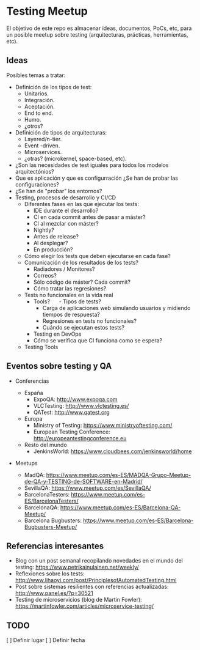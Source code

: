 # Testing Meetup

El objetivo de este repo es almacenar ideas, documentos, PoCs, etc, para un posible meetup sobre testing (arquitecturas, prácticas, herramientas, etc).


## Ideas

Posibles temas a tratar:

  - Definición de los tipos de test:
    - Unitarios.
    - Integración.
    - Aceptación.
    - End to end.
    - Humo.
    - ¿otros?
  - Definición de tipos de arquitecturas:
    - Layered/n-tier.
    - Event -driven.
    - Microservices.
    - ¿otras? (microkernel, space-based, etc).
  - ¿Son las necesidades de test iguales para todos los modelos arquitectónios?
  - Que es aplicación y que es configurración ¿Se han de probar las configuraciones?
  - ¿Se han de "probar" los entornos?
  - Testing, procesos de desarrollo y CI/CD
    - Diferentes fases en las que ejecutar los tests: 
      - IDE durante el desarrollo? 
      - CI en cada commit antes de pasar a máster? 
      - CI al mezclar con máster? 
      - Nightly? 
      - Antes de release? 
      - Al desplegar? 
      - En producción?
    - Cómo elegir los tests que deben ejecutarse en cada fase?
    - Comunicación de los resultados de los tests? 
      - Radiadores / Monitores? 
      - Correos?
      - Sólo código de máster? Cada commit?
      - Cómo tratar las regresiones?
    - Tests no funcionales en la vida real
      - Tools?
      - Tipos de tests?
        - Carga de aplicaciones web simulando usuarios y midiendo tiempos de respuesta?
        - Regresiones en tests no funcionales?
        - Cuándo se ejecutan estos tests?
      - Testing en DevOps
      - Cómo se verifica que CI funciona como se espera?
    - Testing Tools
    
## Eventos sobre testing y QA

- Conferencias
  - España
    
    - ExpoQA: http://www.expoqa.com
    - VLCTesting: http://www.vlctesting.es/
    - QATest: http://www.qatest.org
  - Europa
    - Ministry of Testing: https://www.ministryoftesting.com/
    - European Testing Conference: http://europeantestingconference.eu
  - Resto del mundo
    - JenkinsWorld: https://www.cloudbees.com/jenkinsworld/home

- Meetups
   - MadQA: https://www.meetup.com/es-ES/MADQA-Grupo-Meetup-de-QA-y-TESTING-de-SOFTWARE-en-Madrid/
   - SevillaQA: https://www.meetup.com/es/SevillaQA/
   - BarcelonaTesters: https://www.meetup.com/es-ES/BarcelonaTesters/
   - BarcelonaQA: https://www.meetup.com/es-ES/Barcelona-QA-Meetup/
   - Barcelona Bugbusters: https://www.meetup.com/es-ES/Barcelona-Bugbusters-Meetup/

## Referencias interesantes

 - Blog con un post semanal recopilando novedades en el mundo del testing: https://www.petrikainulainen.net/weekly/
 - Reflexiones sobre los tests: http://www.lihaoyi.com/post/PrinciplesofAutomatedTesting.html
 - Post sobre sistemas resilientes con referencias actualizadas: http://www.panel.es/?p=30521
 - Testing de microservicios (blog de Martin Fowler): https://martinfowler.com/articles/microservice-testing/



## TODO

  [ ] Definir lugar
  [ ] Definir fecha
